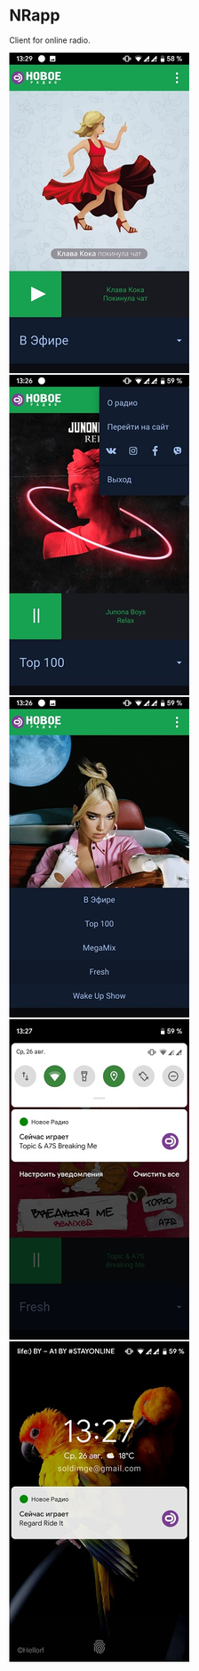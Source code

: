 # NRapp
Client for online radio.

![alt text](screenshots/Screenshot%20(1).jpg "screenshot 1")
![alt text](screenshots/Screenshot%20(2).jpg "screenshot 2")
![alt text](screenshots/Screenshot%20(3).jpg "screenshot 3")
![alt text](screenshots/Screenshot%20(4).jpg "screenshot 4")
![alt text](screenshots/Screenshot%20(5).jpg "screenshot 5")
